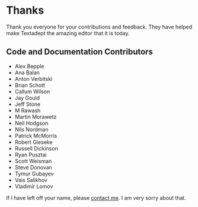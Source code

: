 # Thanks

Thank you everyone for your contributions and feedback. They have helped make
Textadept the amazing editor that it is today.

## Code and Documentation Contributors

* Alex Bepple
* Ana Balan
* Anton Verbitski
* Brian Schott
* Callum Wilson
* Jay Gould
* Jeff Stone
* M Rawash
* Martin Morawetz
* Neil Hodgson
* Nils Nordman
* Patrick McMorris
* Robert Gieseke
* Russell Dickinson
* Ryan Pusztai
* Scott Weisman
* Steve Donovan
* Tymur Gubayev
* Vais Salikhov
* Vladimir Lomov

If I have left off your name, please [contact me][]. I am very sorry about that.

[contact me]: README.html#Contact
